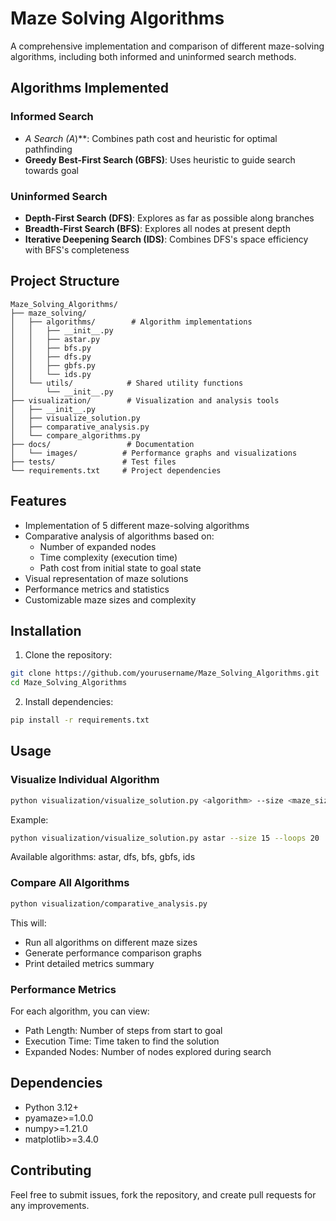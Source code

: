 # Maze Solving Algorithms

A comprehensive implementation and comparison of different maze-solving algorithms, including both informed and uninformed search methods.

## Algorithms Implemented

### Informed Search
- **A* Search (A*)**: Combines path cost and heuristic for optimal pathfinding
- **Greedy Best-First Search (GBFS)**: Uses heuristic to guide search towards goal

### Uninformed Search
- **Depth-First Search (DFS)**: Explores as far as possible along branches
- **Breadth-First Search (BFS)**: Explores all nodes at present depth
- **Iterative Deepening Search (IDS)**: Combines DFS's space efficiency with BFS's completeness

## Project Structure
```
Maze_Solving_Algorithms/
├── maze_solving/
│   ├── algorithms/        # Algorithm implementations
│   │   ├── __init__.py
│   │   ├── astar.py
│   │   ├── bfs.py
│   │   ├── dfs.py
│   │   ├── gbfs.py
│   │   └── ids.py
│   └── utils/            # Shared utility functions
│       └── __init__.py
├── visualization/        # Visualization and analysis tools
│   ├── __init__.py
│   ├── visualize_solution.py
│   ├── comparative_analysis.py
│   └── compare_algorithms.py
├── docs/                 # Documentation
│   └── images/          # Performance graphs and visualizations
├── tests/               # Test files
└── requirements.txt     # Project dependencies
```

## Features

- Implementation of 5 different maze-solving algorithms
- Comparative analysis of algorithms based on:
  - Number of expanded nodes
  - Time complexity (execution time)
  - Path cost from initial state to goal state
- Visual representation of maze solutions
- Performance metrics and statistics
- Customizable maze sizes and complexity

## Installation

1. Clone the repository:
```bash
git clone https://github.com/yourusername/Maze_Solving_Algorithms.git
cd Maze_Solving_Algorithms
```

2. Install dependencies:
```bash
pip install -r requirements.txt
```

## Usage

### Visualize Individual Algorithm
```bash
python visualization/visualize_solution.py <algorithm> --size <maze_size> --loops <loop_percentage>
```
Example:
```bash
python visualization/visualize_solution.py astar --size 15 --loops 20
```

Available algorithms: astar, dfs, bfs, gbfs, ids

### Compare All Algorithms
```bash
python visualization/comparative_analysis.py
```
This will:
- Run all algorithms on different maze sizes
- Generate performance comparison graphs
- Print detailed metrics summary

### Performance Metrics
For each algorithm, you can view:
- Path Length: Number of steps from start to goal
- Execution Time: Time taken to find the solution
- Expanded Nodes: Number of nodes explored during search

## Dependencies
- Python 3.12+
- pyamaze>=1.0.0
- numpy>=1.21.0
- matplotlib>=3.4.0

## Contributing
Feel free to submit issues, fork the repository, and create pull requests for any improvements.
